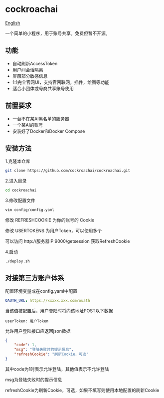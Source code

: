 # cockroachai

[English](README_en.md)

一个简单的小程序，用于账号共享。免费但暂不开源。

## 功能

* 自动刷新AccessToken
* 用户间会话隔离
* 屏蔽部分敏感信息
* 1:1完全官网UI，支持官网联网，插件，绘图等功能
* 适合小团体或号商共享账号使用

## 前置要求

* 一台不在某AI黑名单的服务器
* 一个某AI的账号
* 安装好了Docker和Docker Compose

## 安装方法

1.克隆本仓库

```bash
git clone https://github.com/cockroachai/cockroachai.git
```

2.进入目录

```bash
cd cockroachai
```

3.修改配置文件

```bash
vim config/config.yaml
```
修改 REFRESHCOOKIE 为你的账号的 Cookie

修改 USERTOKENS 为用户Token，可以使用多个

可以访问 http://服务器IP:9000/getsession 获取RefreshCookie

4.启动

```bash
./deploy.sh
```


## 对接第三方账户体系
配置环境变量或在config.yaml中配置
```yaml
OAUTH_URL: https://xxxxx.xxx.com/ouath
```

当该值被配置后，用户登陆时将向该地址POST以下数据
```
userToken: 用户Token
```

允许用户登陆接口应返回json数据
```json
{
    "code": 1,
    "msg": "登陆失败时的提示信息",
    "refreshCookie": "刷新Cookie，可选"
}
```
其中code为1时表示允许登陆，其他值表示不允许登陆

msg为登陆失败时的提示信息

refreshCookie为刷新Cookie，可选，如果不填写则使用本地配置的刷新Cookie

